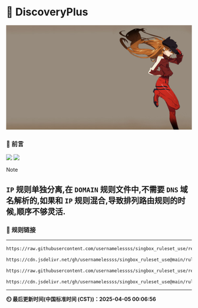 
# 🧸 DiscoveryPlus
![](https://raw.githubusercontent.com/usernamelessss/picture-bed/main/images/202504042256831.jpg)
### 📣 前言
![](https://shields.io/badge/-移除重复规则-ff69b4) ![](https://shields.io/badge/-IP&nbsp;规则单独存放不与&nbsp;DOMAIN&nbsp;等混合-green)
> [!NOTE]
**`IP` 规则单独分离,在 `DOMAIN` 规则文件中,不需要 `DNS` 域名解析的,如果和 `IP` 规则混合,导致排列路由规则的时候,顺序不够灵活.**
---

###  🔗 规则链接
---

```url
https://raw.githubusercontent.com/usernamelessss/singbox_ruleset_use/refs/heads/main/rule/DiscoveryPlus/DiscoveryPlus_No_IP.json
```

```url
https://cdn.jsdelivr.net/gh/usernamelessss/singbox_ruleset_use@main/rule/DiscoveryPlus/DiscoveryPlus_No_IP.json
```

```url
https://raw.githubusercontent.com/usernamelessss/singbox_ruleset_use/refs/heads/main/rule/DiscoveryPlus/DiscoveryPlus_No_IP.srs
```

```url
https://cdn.jsdelivr.net/gh/usernamelessss/singbox_ruleset_use@main/rule/DiscoveryPlus/DiscoveryPlus_No_IP.srs
```

---
**⏲️ 最后更新时间(中国标准时间 (CST))：2025-04-05 00:06:56**